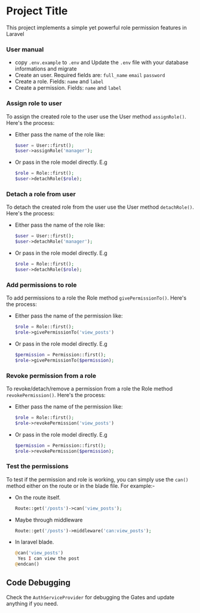 
# Project Title

This project implements a simple yet powerful role permission features in Laravel

### User manual
- copy ``.env.example`` to ``.env`` and Update the ``.env`` file with your database informations and migrate
- Create an user. Required fields are: ``full_name`` ``email`` ``password``
- Create a role. Fields: ``name`` and ``label``
- Create a permission. Fields: ``name`` and ``label``
### Assign role to user
To assign the created role to the user use the User method ``assignRole()``. Here's the process: 
- Either pass the name of the role like: 

  ```php 
  $user = User::first();
  $user->assignRole('manager');
  ```

- Or pass in the role model directly. E.g 
  
  ```php
  $role = Role::first();
  $user->detachRole($role);
  ```

### Detach a role from user
To detach the created role from the user use the User method ``detachRole()``. Here's the process: 
- Either pass the name of the role like: 

  ```php 
  $user = User::first();
  $user->detachRole('manager');
  ```

- Or pass in the role model directly. E.g 
  
  ```php
  $role = Role::first();
  $user->detachRole($role);
  ```

### Add permissions to role

To add permissions to a role the Role method ``givePermissionTo()``. Here's the process: 
- Either pass the name of the permission like: 

  ```php 
  $role = Role::first();
  $role->givePermissionTo('view_posts')
  ```

- Or pass in the role model directly. E.g 
  
  ```php
  $permission = Permission::first();
  $role->givePermissionTo($permission);
  ```
### Revoke permission from a role

To revoke/detach/remove a permission from a role the Role method ``revokePermission()``. Here's the process: 
- Either pass the name of the permission like: 

  ```php 
  $role = Role::first();
  $role->revokePermission('view_posts')
  ```

- Or pass in the role model directly. E.g 
  
  ```php
  $permission = Permission::first();
  $role->revokePermission($permission);
  ```

### Test the permissions
To test if the permission and role is working, you can simply use the ``can()`` method either on the route or in the blade file. For example:-
- On the route itself. 
  
  ```php 
  Route::get('/posts')->can('view_posts');
  ```
- Maybe through middleware
  ```php 
  Route::get('/posts')->middleware('can:view_posts');
  ```
- In laravel blade. 
  
  ```php
  @can('view_posts')
   Yes I can view the post
  @endcan()
  ```

## Code Debugging
Check the ``AuthServiceProvider`` for debugging the Gates and update anything if you need.
